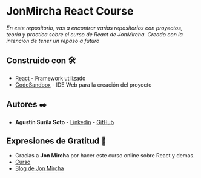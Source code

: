 # JonMircha React Course

_En este repositorio, vas a encontrar varias repositorios con proyectos, teoría y practica sobre el curso de React de JonMircha. Creado con la intención de tener un repaso a futuro_

## Construido con 🛠️

* [React](https://es.reactjs.org/docs/getting-started.html) - Framework utilizado
* [CodeSandbox](https://codesandbox.io/) - IDE Web para la creación del proyecto

## Autores ✒️     

* **Agustín Surila Soto** - [Linkedin](https://www.linkedin.com/in/agust%C3%ADn-surila-soto-80b29b1b5/) - [GitHub](https://github.com/Auchan22/)

## Expresiones de Gratitud 🎁

* Gracias a **Jon Mircha** por hacer este curso online sobre React y demas.
* [Curso](https://youtube.com/playlist?list=PLvq-jIkSeTUZ5XcUw8fJPTBKEHEKPMTKk)
* [Blog de Jon Mircha](https://jonmircha.com/)
